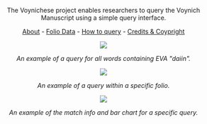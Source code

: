 <p align='center'>The Voynichese project enables researchers to query the Voynich Manuscript using a simple query interface.</p>

<p align='center'><a href='/voynichese/voynichese/blob/wiki/About.md'>About</a> - <a href='https://github.com/voynichese/voynichese/blob/wiki/DataSets.md'>Folio Data</a> - <a href='https://github.com/voynichese/voynichese/blob/wiki/QueryBasics.md'>How to query</a> - <a href='https://github.com/voynichese/voynichese/blob/wiki/CreditsAndCopyright.md'>Credits &amp; Coypright</a></p>

<p align='center'>
<a href='http://www.voynichese.com/#/all:daiin/0'><img src='http://wiki.voynichese.googlecode.com/git/voynichese-word.png' /></a>
</p>
<p align='center'>
<i>An example of a query for all words containing EVA "daiin".</i>
</p>

<p align='center'>
<a href='http://www.voynichese.com/#/f37v/all:daiin/0'><img src='http://wiki.voynichese.googlecode.com/git/voynichese-folio.png' /></a>
</p>
<p align='center'>
<i>An example of a query within a specific folio.</i>
</p>

<p align='center'>
<a href='http://www.voynichese.com/#/all:-edy/934'><img src='http://wiki.voynichese.googlecode.com/git/voynichese-chart.png' /></a>
</p>
<p align='center'>
<i>An example of the match info and bar chart for a specific query.</i>
</p>
